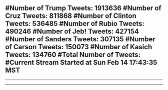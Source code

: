 #Number of Trump Tweets: 1913636
#Number of Cruz Tweets: 811868
#Number of Clinton Tweets: 536485
#Number of Rubio Tweets: 490246
#Number of Jeb! Tweets: 427154
#Number of Sanders Tweets: 307135
#Number of Carson Tweets: 150073
#Number of Kasich Tweets: 134760
#Total Number of Tweets:  
#Current Stream Started at Sun Feb 14 17:43:35 MST
---
---
---
